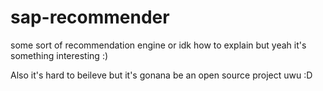 # sap-recommender
some sort of recommendation engine or idk how to explain but yeah it's something interesting :)     
           
Also it's hard to beileve but it's gonana be an open source project uwu :D
